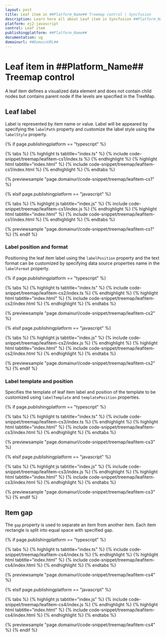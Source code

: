 ```yaml
---
layout: post
title: Leaf item in ##Platform_Name## Treemap control | Syncfusion
description: Learn here all about Leaf item in Syncfusion ##Platform_Name## Treemap control of Syncfusion Essential JS 2 and more.
platform: ej2-javascript
control: Leaf item 
publishingplatform: ##Platform_Name##
documentation: ug
domainurl: ##DomainURL##
---
```


# Leaf item in ##Platform_Name## Treemap control

A leaf item defines a visualized data element and does not contain child nodes but contains parent node if the levels are specified in the TreeMap.

## Leaf label

Label is represented by item name or value. Label will be appeared by specifying the `labelPath` property and customize the label style using the `labelStyle` property.

{% if page.publishingplatform == "typescript" %}

 {% tabs %}
{% highlight ts tabtitle="index.ts" %}
{% include code-snippet/treemap/leafitem-cs1/index.ts %}
{% endhighlight %}
{% highlight html tabtitle="index.html" %}
{% include code-snippet/treemap/leafitem-cs1/index.html %}
{% endhighlight %}
{% endtabs %}
        
{% previewsample "page.domainurl/code-snippet/treemap/leafitem-cs1" %}

{% elsif page.publishingplatform == "javascript" %}

{% tabs %}
{% highlight js tabtitle="index.js" %}
{% include code-snippet/treemap/leafitem-cs1/index.js %}
{% endhighlight %}
{% highlight html tabtitle="index.html" %}
{% include code-snippet/treemap/leafitem-cs1/index.html %}
{% endhighlight %}
{% endtabs %}

{% previewsample "page.domainurl/code-snippet/treemap/leafitem-cs1" %}
{% endif %}

### Label position and format

Positioning the leaf item label using the `labelPosition` property and the text format can be customized by specifying data source properties name in the `labelFormat` property.

{% if page.publishingplatform == "typescript" %}

 {% tabs %}
{% highlight ts tabtitle="index.ts" %}
{% include code-snippet/treemap/leafitem-cs2/index.ts %}
{% endhighlight %}
{% highlight html tabtitle="index.html" %}
{% include code-snippet/treemap/leafitem-cs2/index.html %}
{% endhighlight %}
{% endtabs %}
        
{% previewsample "page.domainurl/code-snippet/treemap/leafitem-cs2" %}

{% elsif page.publishingplatform == "javascript" %}

{% tabs %}
{% highlight js tabtitle="index.js" %}
{% include code-snippet/treemap/leafitem-cs2/index.js %}
{% endhighlight %}
{% highlight html tabtitle="index.html" %}
{% include code-snippet/treemap/leafitem-cs2/index.html %}
{% endhighlight %}
{% endtabs %}

{% previewsample "page.domainurl/code-snippet/treemap/leafitem-cs2" %}
{% endif %}

### Label template and position

Specifies the template of leaf item label and position of the template to be customized using `labelTemplate` and `templatePosition` properties.

{% if page.publishingplatform == "typescript" %}

 {% tabs %}
{% highlight ts tabtitle="index.ts" %}
{% include code-snippet/treemap/leafitem-cs3/index.ts %}
{% endhighlight %}
{% highlight html tabtitle="index.html" %}
{% include code-snippet/treemap/leafitem-cs3/index.html %}
{% endhighlight %}
{% endtabs %}
        
{% previewsample "page.domainurl/code-snippet/treemap/leafitem-cs3" %}

{% elsif page.publishingplatform == "javascript" %}

{% tabs %}
{% highlight js tabtitle="index.js" %}
{% include code-snippet/treemap/leafitem-cs3/index.js %}
{% endhighlight %}
{% highlight html tabtitle="index.html" %}
{% include code-snippet/treemap/leafitem-cs3/index.html %}
{% endhighlight %}
{% endtabs %}

{% previewsample "page.domainurl/code-snippet/treemap/leafitem-cs3" %}
{% endif %}


## Item gap

The `gap` property is used to separate an item from another item. Each item rectangle is split into equal space with specified gap.

{% if page.publishingplatform == "typescript" %}

 {% tabs %}
{% highlight ts tabtitle="index.ts" %}
{% include code-snippet/treemap/leafitem-cs4/index.ts %}
{% endhighlight %}
{% highlight html tabtitle="index.html" %}
{% include code-snippet/treemap/leafitem-cs4/index.html %}
{% endhighlight %}
{% endtabs %}
        
{% previewsample "page.domainurl/code-snippet/treemap/leafitem-cs4" %}

{% elsif page.publishingplatform == "javascript" %}

{% tabs %}
{% highlight js tabtitle="index.js" %}
{% include code-snippet/treemap/leafitem-cs4/index.js %}
{% endhighlight %}
{% highlight html tabtitle="index.html" %}
{% include code-snippet/treemap/leafitem-cs4/index.html %}
{% endhighlight %}
{% endtabs %}

{% previewsample "page.domainurl/code-snippet/treemap/leafitem-cs4" %}
{% endif %}